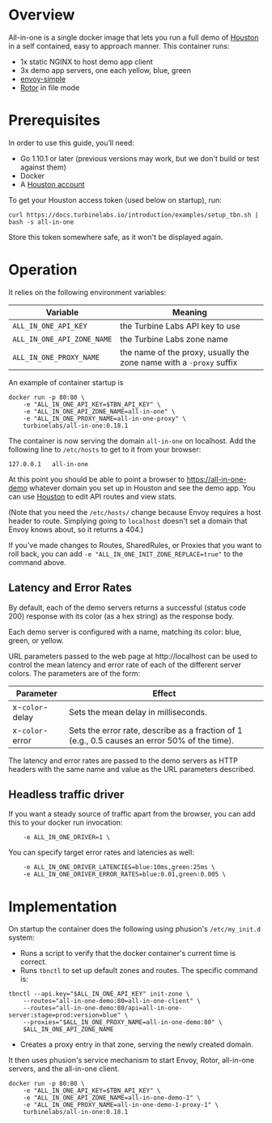 # Overview

All-in-one is a single docker image that lets you run a full demo of
[Houston](https://turbinelabs.io/product) in a self contained, easy to approach
manner. This container runs:

- 1x static NGINX to host demo app client
- 3x demo app servers, one each yellow, blue, green
- [envoy-simple](https://github.com/turbinelabs/envoy-simple)
- [Rotor](https://github.com/turbinelabs/rotor) in file mode

# Prerequisites

In order to use this guide, you’ll need:

 - Go 1.10.1 or later (previous versions may work, but we don't build or test
   against them)
 - Docker
 - A [Houston account](https://turbinelabs.io/contact)

To get your Houston access token (used below on startup), run:

```
curl https://docs.turbinelabs.io/introduction/examples/setup_tbn.sh | bash -s all-in-one
```

Store this token somewhere safe, as it won't be displayed again.

# Operation

It relies on the following environment variables:

Variable                   | Meaning
-------------------------- | -------
`ALL_IN_ONE_API_KEY`       | the Turbine Labs API key to use
`ALL_IN_ONE_API_ZONE_NAME` | the Turbine Labs zone name
`ALL_IN_ONE_PROXY_NAME`    | the name of the proxy, usually the zone name with a `-proxy` suffix

An example of container startup is

```
docker run -p 80:80 \
    -e "ALL_IN_ONE_API_KEY=$TBN_API_KEY" \
    -e "ALL_IN_ONE_API_ZONE_NAME=all-in-one" \
    -e "ALL_IN_ONE_PROXY_NAME=all-in-one-proxy" \
    turbinelabs/all-in-one:0.18.1
```

The container is now serving the domain `all-in-one` on localhost. Add the
following line to `/etc/hosts` to get to it from your browser:

```
127.0.0.1   all-in-one
```

At this point you should be able to point a browser to
[https://all-in-one-demo](https://all-in-one-demo) whatever domain you set up in
Houston and see the demo app. You can use [Houston](https://app.turbinelabs.io)
to edit API routes and view stats.

(Note that you need the `/etc/hosts/` change because Envoy requires a host
header to route. Simplying going to `localhost` doesn't set a domain that Envoy
knows about, so it returns a 404.)

If you've made changes to Routes, SharedRules, or Proxies that you want to
roll back, you can add `-e "ALL_IN_ONE_INIT_ZONE_REPLACE=true"` to the command
above.

## Latency and Error Rates

By default, each of the demo servers returns a successful (status code 200)
response with its color (as a hex string) as the response body.

Each demo server is configured with a name, matching its
color: blue, green, or yellow.

URL parameters passed to the web page at http://localhost can be used
to control the mean latency and error rate of each of the different
server colors. The parameters are of the form:

Parameter        | Effect
---------------- | ------
 x-`color`-delay | Sets the mean delay in milliseconds.
 x-`color`-error | Sets the error rate, describe as a fraction of 1 (e.g., 0.5 causes an error 50% of the time).

The latency and error rates are passed to the demo servers as HTTP headers with
the same name and value as the URL parameters described.

## Headless traffic driver

If you want a steady source of traffic apart from the browser, you can add this to your docker run invocation:

```
    -e ALL_IN_ONE_DRIVER=1 \
```

You can specify target error rates and latencies as well:

```
    -e ALL_IN_ONE_DRIVER_LATENCIES=blue:10ms,green:25ms \
    -e ALL_IN_ONE_DRIVER_ERROR_RATES=blue:0.01,green:0.005 \
```

# Implementation

On startup the container does the following using phusion's `/etc/my_init.d` system:

- Runs a script to verify that the docker container's current time is correct.
- Runs `tbnctl` to set up default zones and routes. The specific command is:

```
tbnctl --api.key="$ALL_IN_ONE_API_KEY" init-zone \
    --routes="all-in-one-demo:80=all-in-one-client" \
    --routes="all-in-one-demo:80/api=all-in-one-server:stage=prod:version=blue" \
    --proxies="$ALL_IN_ONE_PROXY_NAME=all-in-one-demo:80" \
    $ALL_IN_ONE_API_ZONE_NAME
```

- Creates a proxy entry in that zone, serving the newly created domain.

It then uses phusion's service mechanism to start Envoy, Rotor,
all-in-one servers, and the all-in-one client.

```
docker run -p 80:80 \
    -e "ALL_IN_ONE_API_KEY=$TBN_API_KEY" \
    -e "ALL_IN_ONE_API_ZONE_NAME=all-in-one-demo-1" \
    -e "ALL_IN_ONE_PROXY_NAME=all-in-one-demo-1-proxy-1" \
    turbinelabs/all-in-one:0.18.1
```
